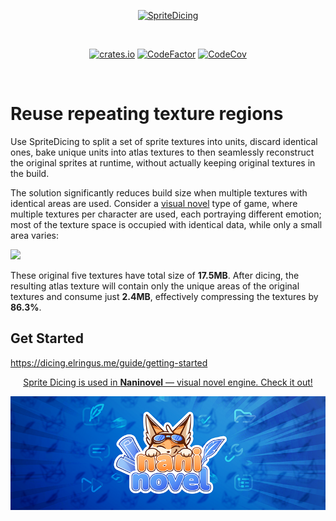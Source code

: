 <p align="center">
  <a href="https://github.com/elringus/sprite-dicing" target="_blank" rel="noopener noreferrer">
    <img width="200" src="https://raw.githubusercontent.com/elringus/sprite-dicing/main/.github/favicon.svg" alt="SpriteDicing">
  </a>
</p>
<br/>
<p align="center">
  <a href="https://crates.io/crates/sprite_dicing"><img alt="crates.io" src="https://img.shields.io/crates/v/sprite_dicing"></a>
  <a href="https://www.codefactor.io/repository/github/elringus/sprite-dicing"><img src="https://www.codefactor.io/repository/github/elringus/sprite-dicing/badge" alt="CodeFactor"/></a>
  <a href="https://codecov.io/gh/elringus/sprite-dicing"><img src="https://codecov.io/gh/elringus/sprite-dicing/branch/main/graph/badge.svg?token=DBUTGP0Q7C" alt="CodeCov"></a>
</p>
<br/>

# Reuse repeating texture regions

Use SpriteDicing to split a set of sprite textures into units, discard identical ones, bake unique units into atlas textures to then seamlessly reconstruct the original sprites at runtime, without actually keeping original textures in the build.

The solution significantly reduces build size when multiple textures with identical areas are used. Consider a [visual novel](https://en.wikipedia.org/wiki/Visual_novel) type of game, where multiple textures per character are used, each portraying different emotion; most of the texture space is occupied with identical data, while only a small area varies:

![](https://raw.githubusercontent.com/elringus/sprite-dicing/main/docs/public/img/banner.png)

These original five textures have total size of **17.5MB**. After dicing, the resulting atlas texture will contain only the unique areas of the original textures and consume just **2.4MB**, effectively compressing the textures by **86.3%**.

## Get Started

https://dicing.elringus.me/guide/getting-started

<a href="https://naninovel.com">
  <p align="center">Sprite Dicing is used in <strong>Naninovel</strong> — visual novel engine. Check it out!</p>
  <p align="center"><img src="https://raw.githubusercontent.com/elringus/cdn/main/naninovel-banner-wide.png"></p>
</a>
